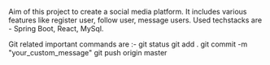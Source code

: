 Aim of this project to create a social media platform. It includes various features like register user, follow user, message users.
Used techstacks are - Spring Boot, React, MySql.

Git related important commands are :-
git status
git add .
git commit -m "your_custom_message"
git push origin master
